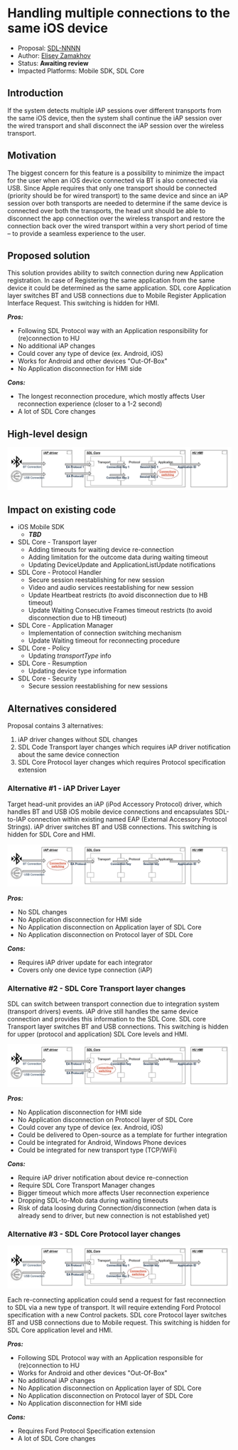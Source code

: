 # Handling multiple connections to the same iOS device

* Proposal: [SDL-NNNN](nnnn-MultipleDeviceConnectionHandling.md)
* Author: [Elisey Zamakhov](https://github.com/pestOO)
* Status: **Awaiting review**
* Impacted Platforms: Mobile SDK, SDL Core

## Introduction

If the system detects multiple iAP sessions over different transports from the same iOS device, then the system shall continue the iAP session over the wired transport and shall disconnect the iAP session over the wireless transport.

## Motivation

The biggest concern for this feature is a possibility to minimize the impact for the user when an iOS device connected via BT is also connected via USB. Since Apple requires that only one transport should be connected (priority should be for wired transport) to the same device and since an iAP session over both transports are needed to determine if the same device is connected over both the transports, the head unit should be able to disconnect the app connection over the wireless transport and restore the connection back over the wired transport within a very short period of time – to provide a seamless experience to the user.

## Proposed solution

This solution provides ability to switch connection during new Application registration.
In case of Registering the same application from the same device it could be determined as the same application.
SDL core Application layer switches BT and USB connections due to Mobile Register Application Interface Request.
This switching is hidden for HMI.

***Pros:***

* Following SDL Protocol way with an Application responsibility for (re)connection to HU
* No additional iAP changes
* Could cover any type of device (ex. Android, iOS)
* Works for Android and other devices "Out-Of-Box"
* No Application disconnection for HMI side

***Cons:***

* The longest reconnection procedure, which mostly affects User reconnection experience (closer to a 1-2 second)
* A lot of SDL Core changes

## High-level design

![SDL Core Protocol Solution](assets/sdl_application.png)

## Impact on existing code

* iOS Mobile SDK
	* ***TBD***
* SDL Core - Transport layer
	* Adding timeouts for waiting device re-connection
	* Adding limitation for the outcome data during waiting timeout
	* Updating DeviceUpdate and ApplicationListUpdate notifications
* SDL Core - Protocol Handler
	* Secure session reestablishing for new session
	* Video and audio services reestablishing for new session
	* Update Heartbeat restricts (to avoid disconnection due to HB timeout)
	* Update Waiting Consecutive Frames timeout restricts (to avoid disconnection due to HB timeout)
* SDL Core - Application Manager
	* Implementation of connection switching mechanism
	* Update Waiting timeout for reconnecting procedure
* SDL Core - Policy
	* Updating *transportType* info
* SDL Core - Resumption
	* Updating device type information
* SDL Core - Security
	* Secure session reestablishing for new sessions


## Alternatives considered

Proposal contains 3 alternatives:

1. iAP driver changes without SDL changes
2. SDL Code Transport layer changes which requires iAP driver notification about the same device connection
3. SDL Core Protocol layer changes which requires Protocol specification extension

### Alternative #1 - iAP Driver Layer

Target head-unit provides an iAP (iPod Accessory Protocol) driver, which handles BT and USB iOS mobile device connections and encapsulates SDL-to-IAP connection within existing named EAP (External Accessory Protocol Strings).
iAP driver switches BT and USB connections.
This switching is hidden for SDL Core and HMI.

![iAP Driver Solution](assets/driver.png)

***Pros:***

* No SDL changes
* No Application disconnection for HMI side
* No Application disconnection on Application layer of SDL Core
* No Application disconnection on Protocol layer of SDL Core

***Cons:***

* Requires iAP driver update for each integrator
* Covers only one device type connection (iAP)

### Alternative #2 - SDL Core Transport layer changes

SDL can switch between transport connection due to integration system (transport drivers) events.
iAP drive still handles the same device connection and provides this information to the SDL Core.
SDL core Transport layer switches BT and USB connections.
This switching is hidden for upper (protocol and application) SDL Core levels and HMI.

![SDL Core Transport Solution](assets/sdl_transport.png)

***Pros:***

* No Application disconnection for HMI side
* No Application disconnection on Protocol layer of SDL Core
* Could cover any type of device (ex. Android, iOS)
* Could be delivered to Open-source as a template for further integration
* Could be integrated for Android, Windows Phone devices
* Could be integrated for new transport type (TCP/WiFi)

***Cons:***

* Require iAP driver notification about device re-connection
* Require SDL Core Transport Manager changes
* Bigger timeout which more affects User reconnection experience
* Dropping SDL-to-Mob data during waiting timeouts
* Risk of data loosing during Connection/disconnection (when data is already send to driver, but new connection is not established yet)

### Alternative #3 - SDL Core Protocol layer changes

![SDL Core Protocol Solution](assets/sdl_protocol.png)

Each re-connecting application could send a request for fast reconnection to SDL via a new type of transport.
It will require extending Ford Protocol specification with a new Control packets.
SDL core Protocol layer switches BT and USB connections due to Mobile request.
This switching is hidden for SDL Core application level and HMI.

***Pros:***

* Following SDL Protocol way with an Application responsible for (re)connection to HU
* Works for Android and other devices "Out-Of-Box"
* No additional iAP changes
* No Application disconnection on Application layer of SDL Core
* No Application disconnection on Protocol layer of SDL Core
* No Application disconnection for HMI side

***Cons:***

* Requires Ford Protocol Specification extension
* A lot of SDL Core changes
